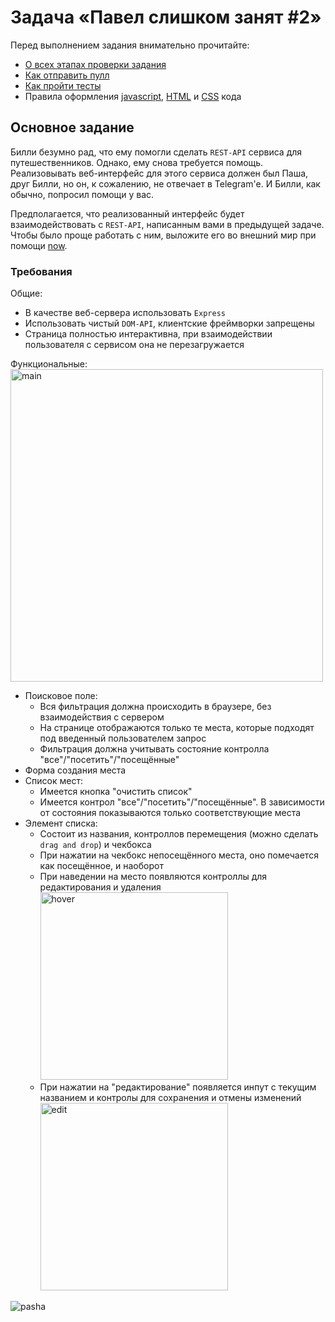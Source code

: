 # Задача «Павел слишком занят #2»

Перед выполнением задания внимательно прочитайте:

- [О всех этапах проверки задания](https://github.com/urfu-2017/guides/blob/master/workflow/overall.md)
- [Как отправить пулл](https://github.com/urfu-2017/guides/blob/master/workflow/pull.md)
- [Как пройти тесты](https://github.com/urfu-2017/guides/blob/master/workflow/test.md)
- Правила оформления [javascript](https://github.com/urfu-2017/guides/blob/master/codestyle/js.md), [HTML](https://github.com/urfu-2017/guides/blob/master/codestyle/html.md) и [CSS](https://github.com/urfu-2017/guides/blob/master/codestyle/css.md) кода

## Основное задание
Билли безумно рад, что ему помогли сделать `REST-API` сервиса для путешественников.
Однако, ему снова требуется помощь. Реализовывать веб-интерфейс для этого сервиса должен был Паша,
друг Билли, но он, к сожалению, не отвечает в Telegram'е. И Билли, как обычно, попросил помощи у вас.

Предполагается, что реализованный интерфейс будет взаимодействовать с `REST-API`,
написанным вами в предыдущей задаче. Чтобы было проще работать с ним,
выложите его во внешний мир при помощи [now](https://zeit.co/now).

### Требования
Общие:
- В качестве веб-сервера использовать `Express`
- Использовать чистый `DOM-API`, клиентские фреймворки запрещены
- Страница полностью интерактивна, при взаимодействии пользователя с сервисом она не перезагружается

Функциональные:<br/>
  <img src="https://user-images.githubusercontent.com/7279995/37426983-c4c71a18-27e9-11e8-98f7-ad640fde523f.JPG" width="500" alt="main"/>
- Поисковое поле:
	- Вся фильтрация должна происходить в браузере, без взаимодействия с сервером
	- На странице отображаются только те места, которые подходят под введенный пользователем запрос
	- Фильтрация должна учитывать состояние контролла "все"/"посетить"/"посещённые"
- Форма создания места
- Список мест:
	- Имеется кнопка "очистить список"
	- Имеется контрол "все"/"посетить"/"посещённые". В зависимости от состояния показываются
	  только соответствующие места
- Элемент списка:
	- Состоит из названия, контроллов перемещения (можно сделать `drag and drop`) и чекбокса
	- При нажатии на чекбокс непосещённого места, оно помечается как посещённое, и наоборот
	- При наведении на место появляются контроллы для редактирования и удаления
	  <img src="https://user-images.githubusercontent.com/7279995/37427089-11bf637a-27ea-11e8-9dc0-4fea2d8918f2.png" width="300" alt="hover"/>
	- При нажатии на "редактирование" появляется инпут с текущим названием и контролы для сохранения и отмены изменений<br/>
      <img src="https://user-images.githubusercontent.com/7279995/37426799-608d47ac-27e9-11e8-8b75-88568c1eb930.png" width="300" alt="edit"/>

![pasha](https://user-images.githubusercontent.com/7279995/37428021-d483163e-27ec-11e8-8911-ab0aae78b4ae.jpg)
